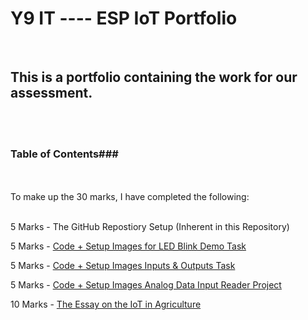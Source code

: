# Y9 IT ----  ESP IoT Portfolio

<br>

## This is a portfolio containing the work for our assessment.
<br><br>
### Table of Contents###
<br><br>
To make up the 30 marks, I have completed the following:
<br><br>

5 Marks - The GitHub Repostiory Setup (Inherent in this Repository)

5 Marks - [Code + Setup Images for LED Blink Demo Task](Blinking%20LED%20Project/)

5 Marks - [Code + Setup Images Inputs & Outputs Task](Button%20Press%20Input%20Output/)

5 Marks - [Code + Setup Images Analog Data Input Reader Project](Analog%20Data%20Input%20Reader%20Project/)

10 Marks - [The Essay on the IoT in Agriculture](IoT%20in%20Agriculture%20Essay/)


